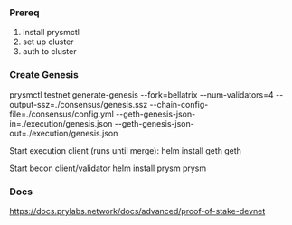 
### Prereq

1. install prysmctl
2. set up cluster
3. auth to cluster

### Create Genesis

prysmctl testnet generate-genesis --fork=bellatrix --num-validators=4 --output-ssz=./consensus/genesis.ssz --chain-config-file=./consensus/config.yml --geth-genesis-json-in=./execution/genesis.json --geth-genesis-json-out=./execution/genesis.json


Start execution client (runs until merge):
helm install geth geth

Start becon client/validator
helm install prysm prysm


### Docs

https://docs.prylabs.network/docs/advanced/proof-of-stake-devnet

